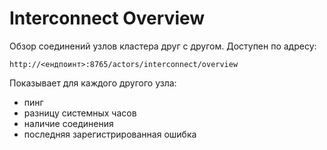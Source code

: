 # Interconnect Overview

Обзор соединений узлов кластера друг с другом. Доступен по адресу:

```text
http://<ендпоинт>:8765/actors/interconnect/overview
```

Показывает для каждого другого узла:

* пинг
* разницу системных часов
* наличие соединения
* последняя зарегистрированная ошибка
